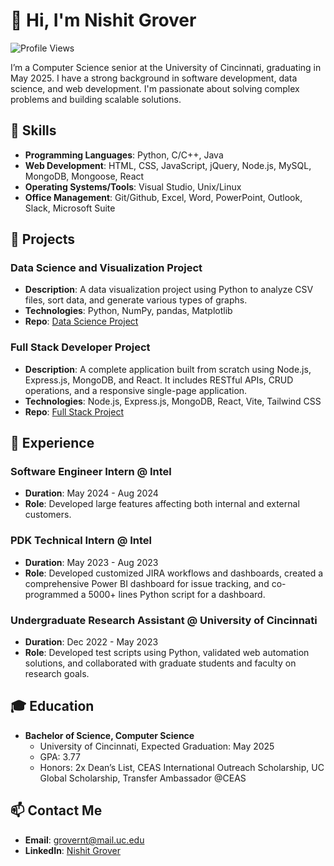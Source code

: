# 👋 Hi, I'm Nishit Grover

![Profile Views](https://komarev.com/ghpvc/?username=grovernishit&color=blue)

I’m a Computer Science senior at the University of Cincinnati, graduating in May 2025. I have a strong background in software development, data science, and web development. I'm passionate about solving complex problems and building scalable solutions.

## 🚀 Skills
- **Programming Languages**: Python, C/C++, Java
- **Web Development**: HTML, CSS, JavaScript, jQuery, Node.js, MySQL, MongoDB, Mongoose, React
- **Operating Systems/Tools**: Visual Studio, Unix/Linux
- **Office Management**: Git/Github, Excel, Word, PowerPoint, Outlook, Slack, Microsoft Suite

## 🌟 Projects
### Data Science and Visualization Project
- **Description**: A data visualization project using Python to analyze CSV files, sort data, and generate various types of graphs.
- **Technologies**: Python, NumPy, pandas, Matplotlib
- **Repo**: [Data Science Project](https://github.com/grovernishit/data-science-visualization)

### Full Stack Developer Project
- **Description**: A complete application built from scratch using Node.js, Express.js, MongoDB, and React. It includes RESTful APIs, CRUD operations, and a responsive single-page application.
- **Technologies**: Node.js, Express.js, MongoDB, React, Vite, Tailwind CSS
- **Repo**: [Full Stack Project](https://github.com/grovernishit/fullstack-app)

## 💼 Experience
### Software Engineer Intern @ Intel
- **Duration**: May 2024 - Aug 2024
- **Role**: Developed large features affecting both internal and external customers.

### PDK Technical Intern @ Intel
- **Duration**: May 2023 - Aug 2023
- **Role**: Developed customized JIRA workflows and dashboards, created a comprehensive Power BI dashboard for issue tracking, and co-programmed a 5000+ lines Python script for a dashboard.

### Undergraduate Research Assistant @ University of Cincinnati
- **Duration**: Dec 2022 - May 2023
- **Role**: Developed test scripts using Python, validated web automation solutions, and collaborated with graduate students and faculty on research goals.

## 🎓 Education
- **Bachelor of Science, Computer Science**
  - University of Cincinnati, Expected Graduation: May 2025
  - GPA: 3.77
  - Honors: 2x Dean’s List, CEAS International Outreach Scholarship, UC Global Scholarship, Transfer Ambassador @CEAS

## 📫 Contact Me
- **Email**: grovernt@mail.uc.edu
- **LinkedIn**: [Nishit Grover](https://www.linkedin.com/in/grovernishit/)

